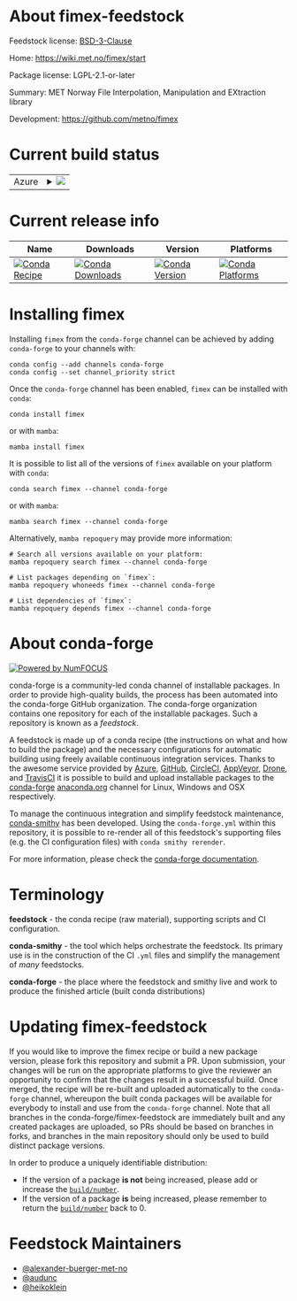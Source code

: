 About fimex-feedstock
=====================

Feedstock license: [BSD-3-Clause](https://github.com/conda-forge/fimex-feedstock/blob/main/LICENSE.txt)

Home: https://wiki.met.no/fimex/start

Package license: LGPL-2.1-or-later

Summary: MET Norway File Interpolation, Manipulation and EXtraction library

Development: https://github.com/metno/fimex

Current build status
====================


<table>
    
  <tr>
    <td>Azure</td>
    <td>
      <details>
        <summary>
          <a href="https://dev.azure.com/conda-forge/feedstock-builds/_build/latest?definitionId=12374&branchName=main">
            <img src="https://dev.azure.com/conda-forge/feedstock-builds/_apis/build/status/fimex-feedstock?branchName=main">
          </a>
        </summary>
        <table>
          <thead><tr><th>Variant</th><th>Status</th></tr></thead>
          <tbody><tr>
              <td>linux_64_python3.10.____cpython</td>
              <td>
                <a href="https://dev.azure.com/conda-forge/feedstock-builds/_build/latest?definitionId=12374&branchName=main">
                  <img src="https://dev.azure.com/conda-forge/feedstock-builds/_apis/build/status/fimex-feedstock?branchName=main&jobName=linux&configuration=linux%20linux_64_python3.10.____cpython" alt="variant">
                </a>
              </td>
            </tr><tr>
              <td>linux_64_python3.11.____cpython</td>
              <td>
                <a href="https://dev.azure.com/conda-forge/feedstock-builds/_build/latest?definitionId=12374&branchName=main">
                  <img src="https://dev.azure.com/conda-forge/feedstock-builds/_apis/build/status/fimex-feedstock?branchName=main&jobName=linux&configuration=linux%20linux_64_python3.11.____cpython" alt="variant">
                </a>
              </td>
            </tr><tr>
              <td>linux_64_python3.12.____cpython</td>
              <td>
                <a href="https://dev.azure.com/conda-forge/feedstock-builds/_build/latest?definitionId=12374&branchName=main">
                  <img src="https://dev.azure.com/conda-forge/feedstock-builds/_apis/build/status/fimex-feedstock?branchName=main&jobName=linux&configuration=linux%20linux_64_python3.12.____cpython" alt="variant">
                </a>
              </td>
            </tr><tr>
              <td>linux_64_python3.13.____cp313</td>
              <td>
                <a href="https://dev.azure.com/conda-forge/feedstock-builds/_build/latest?definitionId=12374&branchName=main">
                  <img src="https://dev.azure.com/conda-forge/feedstock-builds/_apis/build/status/fimex-feedstock?branchName=main&jobName=linux&configuration=linux%20linux_64_python3.13.____cp313" alt="variant">
                </a>
              </td>
            </tr><tr>
              <td>linux_64_python3.14.____cp314</td>
              <td>
                <a href="https://dev.azure.com/conda-forge/feedstock-builds/_build/latest?definitionId=12374&branchName=main">
                  <img src="https://dev.azure.com/conda-forge/feedstock-builds/_apis/build/status/fimex-feedstock?branchName=main&jobName=linux&configuration=linux%20linux_64_python3.14.____cp314" alt="variant">
                </a>
              </td>
            </tr><tr>
              <td>linux_aarch64_python3.10.____cpython</td>
              <td>
                <a href="https://dev.azure.com/conda-forge/feedstock-builds/_build/latest?definitionId=12374&branchName=main">
                  <img src="https://dev.azure.com/conda-forge/feedstock-builds/_apis/build/status/fimex-feedstock?branchName=main&jobName=linux&configuration=linux%20linux_aarch64_python3.10.____cpython" alt="variant">
                </a>
              </td>
            </tr><tr>
              <td>linux_aarch64_python3.11.____cpython</td>
              <td>
                <a href="https://dev.azure.com/conda-forge/feedstock-builds/_build/latest?definitionId=12374&branchName=main">
                  <img src="https://dev.azure.com/conda-forge/feedstock-builds/_apis/build/status/fimex-feedstock?branchName=main&jobName=linux&configuration=linux%20linux_aarch64_python3.11.____cpython" alt="variant">
                </a>
              </td>
            </tr><tr>
              <td>linux_aarch64_python3.12.____cpython</td>
              <td>
                <a href="https://dev.azure.com/conda-forge/feedstock-builds/_build/latest?definitionId=12374&branchName=main">
                  <img src="https://dev.azure.com/conda-forge/feedstock-builds/_apis/build/status/fimex-feedstock?branchName=main&jobName=linux&configuration=linux%20linux_aarch64_python3.12.____cpython" alt="variant">
                </a>
              </td>
            </tr><tr>
              <td>linux_aarch64_python3.13.____cp313</td>
              <td>
                <a href="https://dev.azure.com/conda-forge/feedstock-builds/_build/latest?definitionId=12374&branchName=main">
                  <img src="https://dev.azure.com/conda-forge/feedstock-builds/_apis/build/status/fimex-feedstock?branchName=main&jobName=linux&configuration=linux%20linux_aarch64_python3.13.____cp313" alt="variant">
                </a>
              </td>
            </tr><tr>
              <td>linux_aarch64_python3.14.____cp314</td>
              <td>
                <a href="https://dev.azure.com/conda-forge/feedstock-builds/_build/latest?definitionId=12374&branchName=main">
                  <img src="https://dev.azure.com/conda-forge/feedstock-builds/_apis/build/status/fimex-feedstock?branchName=main&jobName=linux&configuration=linux%20linux_aarch64_python3.14.____cp314" alt="variant">
                </a>
              </td>
            </tr>
          </tbody>
        </table>
      </details>
    </td>
  </tr>
</table>

Current release info
====================

| Name | Downloads | Version | Platforms |
| --- | --- | --- | --- |
| [![Conda Recipe](https://img.shields.io/badge/recipe-fimex-green.svg)](https://anaconda.org/conda-forge/fimex) | [![Conda Downloads](https://img.shields.io/conda/dn/conda-forge/fimex.svg)](https://anaconda.org/conda-forge/fimex) | [![Conda Version](https://img.shields.io/conda/vn/conda-forge/fimex.svg)](https://anaconda.org/conda-forge/fimex) | [![Conda Platforms](https://img.shields.io/conda/pn/conda-forge/fimex.svg)](https://anaconda.org/conda-forge/fimex) |

Installing fimex
================

Installing `fimex` from the `conda-forge` channel can be achieved by adding `conda-forge` to your channels with:

```
conda config --add channels conda-forge
conda config --set channel_priority strict
```

Once the `conda-forge` channel has been enabled, `fimex` can be installed with `conda`:

```
conda install fimex
```

or with `mamba`:

```
mamba install fimex
```

It is possible to list all of the versions of `fimex` available on your platform with `conda`:

```
conda search fimex --channel conda-forge
```

or with `mamba`:

```
mamba search fimex --channel conda-forge
```

Alternatively, `mamba repoquery` may provide more information:

```
# Search all versions available on your platform:
mamba repoquery search fimex --channel conda-forge

# List packages depending on `fimex`:
mamba repoquery whoneeds fimex --channel conda-forge

# List dependencies of `fimex`:
mamba repoquery depends fimex --channel conda-forge
```


About conda-forge
=================

[![Powered by
NumFOCUS](https://img.shields.io/badge/powered%20by-NumFOCUS-orange.svg?style=flat&colorA=E1523D&colorB=007D8A)](https://numfocus.org)

conda-forge is a community-led conda channel of installable packages.
In order to provide high-quality builds, the process has been automated into the
conda-forge GitHub organization. The conda-forge organization contains one repository
for each of the installable packages. Such a repository is known as a *feedstock*.

A feedstock is made up of a conda recipe (the instructions on what and how to build
the package) and the necessary configurations for automatic building using freely
available continuous integration services. Thanks to the awesome service provided by
[Azure](https://azure.microsoft.com/en-us/services/devops/), [GitHub](https://github.com/),
[CircleCI](https://circleci.com/), [AppVeyor](https://www.appveyor.com/),
[Drone](https://cloud.drone.io/welcome), and [TravisCI](https://travis-ci.com/)
it is possible to build and upload installable packages to the
[conda-forge](https://anaconda.org/conda-forge) [anaconda.org](https://anaconda.org/)
channel for Linux, Windows and OSX respectively.

To manage the continuous integration and simplify feedstock maintenance,
[conda-smithy](https://github.com/conda-forge/conda-smithy) has been developed.
Using the ``conda-forge.yml`` within this repository, it is possible to re-render all of
this feedstock's supporting files (e.g. the CI configuration files) with ``conda smithy rerender``.

For more information, please check the [conda-forge documentation](https://conda-forge.org/docs/).

Terminology
===========

**feedstock** - the conda recipe (raw material), supporting scripts and CI configuration.

**conda-smithy** - the tool which helps orchestrate the feedstock.
                   Its primary use is in the construction of the CI ``.yml`` files
                   and simplify the management of *many* feedstocks.

**conda-forge** - the place where the feedstock and smithy live and work to
                  produce the finished article (built conda distributions)


Updating fimex-feedstock
========================

If you would like to improve the fimex recipe or build a new
package version, please fork this repository and submit a PR. Upon submission,
your changes will be run on the appropriate platforms to give the reviewer an
opportunity to confirm that the changes result in a successful build. Once
merged, the recipe will be re-built and uploaded automatically to the
`conda-forge` channel, whereupon the built conda packages will be available for
everybody to install and use from the `conda-forge` channel.
Note that all branches in the conda-forge/fimex-feedstock are
immediately built and any created packages are uploaded, so PRs should be based
on branches in forks, and branches in the main repository should only be used to
build distinct package versions.

In order to produce a uniquely identifiable distribution:
 * If the version of a package **is not** being increased, please add or increase
   the [``build/number``](https://docs.conda.io/projects/conda-build/en/latest/resources/define-metadata.html#build-number-and-string).
 * If the version of a package **is** being increased, please remember to return
   the [``build/number``](https://docs.conda.io/projects/conda-build/en/latest/resources/define-metadata.html#build-number-and-string)
   back to 0.

Feedstock Maintainers
=====================

* [@alexander-buerger-met-no](https://github.com/alexander-buerger-met-no/)
* [@audunc](https://github.com/audunc/)
* [@heikoklein](https://github.com/heikoklein/)

